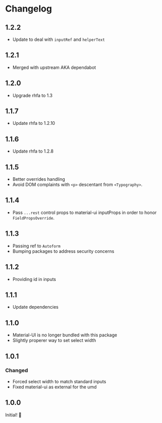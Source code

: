 # Changelog

## 1.2.2

* Update to deal with `inputRef` and `helperText`

## 1.2.1

* Merged with upstream AKA dependabot

## 1.2.0

* Upgrade rhfa to 1.3

## 1.1.7

* Update rhfa to 1.2.10

## 1.1.6

* Update rhfa to 1.2.8

## 1.1.5

* Better overrides handling
* Avoid DOM complaints with `<p>` descentant from `<Typography>`.

## 1.1.4
 
* Pass `...rest` control props to material-ui inputProps in order to honor `FieldPropsOverride`.

## 1.1.3

* Passing ref to `Autoform`
* Bumping packages to address security concerns

## 1.1.2

* Providing id in inputs

## 1.1.1

* Update dependencies

## 1.1.0

* Material-UI is no longer bundled with this package
* Slightly properer way to set select width

## 1.0.1

### Changed

* Forced select width to match standard inputs
* Fixed material-ui as external for the umd

## 1.0.0

Initial! :metal:

